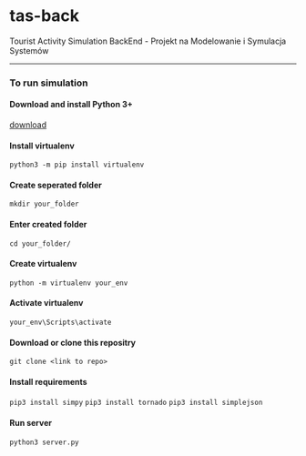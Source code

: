 # tas-back
Tourist Activity Simulation BackEnd - Projekt na Modelowanie i Symulacja Systemów



---
### To run simulation

#### Download and install Python 3+
[download](https://www.python.org/downloads/)

#### Install virtualenv
`python3 -m pip install virtualenv`

#### Create seperated folder
`mkdir your_folder`

#### Enter created folder
`cd your_folder/`

#### Create virtualenv
`python -m virtualenv your_env`

#### Activate virtualenv
`your_env\Scripts\activate`

#### Download or clone this repositry
`git clone <link to repo>`

#### Install requirements
`pip3 install simpy`
`pip3 install tornado`
`pip3 install simplejson`

#### Run server
`python3 server.py`
